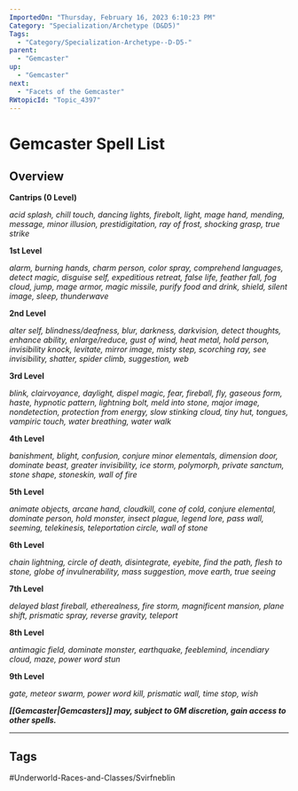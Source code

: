 ```yaml
---
ImportedOn: "Thursday, February 16, 2023 6:10:23 PM"
Category: "Specialization/Archetype (D&D5)"
Tags:
  - "Category/Specialization-Archetype--D-D5-"
parent:
  - "Gemcaster"
up:
  - "Gemcaster"
next:
  - "Facets of the Gemcaster"
RWtopicId: "Topic_4397"
---
```

# Gemcaster Spell List
## Overview
**Cantrips (0 Level)**

*acid splash, chill touch, dancing lights, firebolt, light, mage hand, mending, message, minor illusion, prestidigitation, ray of frost, shocking grasp, true strike*

**1st Level**

*alarm, burning hands, charm person, color spray, comprehend languages, detect magic, disguise self, expeditious retreat, false life, feather fall, fog cloud, jump, mage armor, magic missile, purify food and drink, shield, silent image, sleep, thunderwave*

**2nd Level**

*alter self, blindness/deafness, blur, darkness, darkvision, detect thoughts, enhance ability, enlarge/reduce, gust of wind, heat metal, hold person, invisibility knock, levitate, mirror image, misty step, scorching ray, see invisibility, shatter, spider climb, suggestion, web*

**3rd Level**

*blink, clairvoyance, daylight, dispel magic, fear, fireball, fly, gaseous form, haste, hypnotic pattern, lightning bolt, meld into stone, major image, nondetection, protection from energy, slow stinking cloud, tiny hut, tongues, vampiric touch, water breathing, water walk*

**4th Level**

*banishment, blight, confusion, conjure minor elementals, dimension door, dominate beast, greater invisibility, ice storm, polymorph, private sanctum, stone shape, stoneskin, wall of fire*

**5th Level**

*animate objects, arcane hand, cloudkill, cone of cold, conjure elemental, dominate person, hold monster, insect plague, legend lore, pass wall, seeming, telekinesis, teleportation circle, wall of stone*

**6th Level**

*chain lightning, circle of death, disintegrate, eyebite, find the path, flesh to stone, globe of invulnerability, mass suggestion, move earth, true seeing*

**7th Level**

*delayed blast fireball, etherealness, fire storm, magnificent mansion, plane shift, prismatic spray, reverse gravity, teleport*

**8th Level**

*antimagic field, dominate monster, earthquake, feeblemind, incendiary cloud, maze, power word stun*

**9th Level**

*gate, meteor swarm, power word kill, prismatic wall, time stop, wish*

***[[Gemcaster|Gemcasters]] may, subject to GM discretion, gain access to other spells.***


---
## Tags
#Underworld-Races-and-Classes/Svirfneblin

